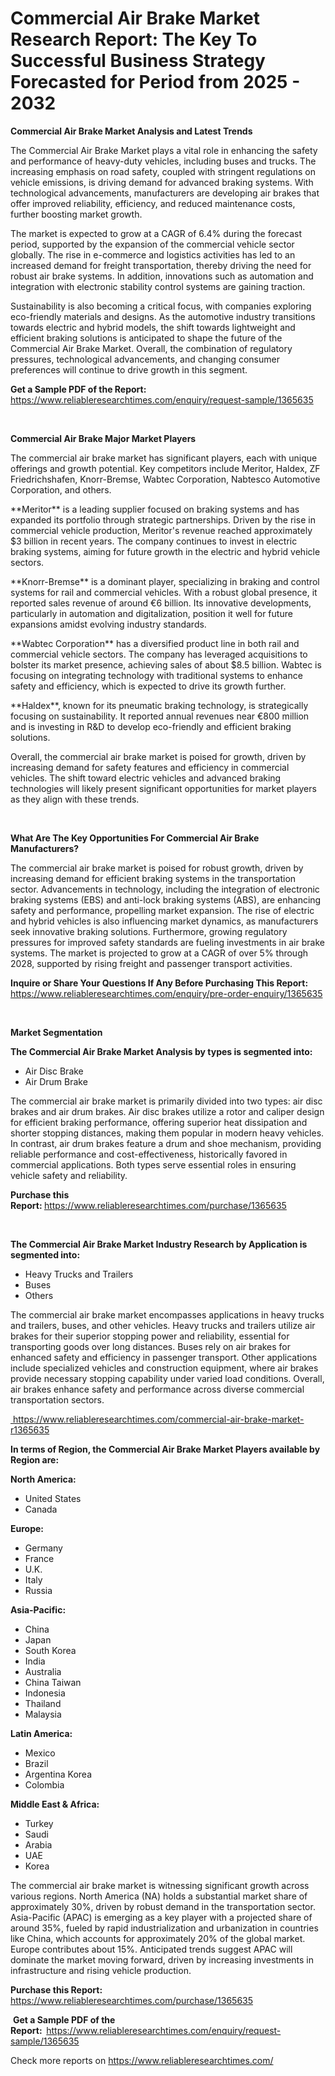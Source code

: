 <p><h1>Commercial Air Brake Market Research Report: The Key To Successful Business Strategy Forecasted for Period from 2025 - 2032</h1></p><p><strong>Commercial Air Brake Market Analysis and Latest Trends</strong></p>
<p><p>The Commercial Air Brake Market plays a vital role in enhancing the safety and performance of heavy-duty vehicles, including buses and trucks. The increasing emphasis on road safety, coupled with stringent regulations on vehicle emissions, is driving demand for advanced braking systems. With technological advancements, manufacturers are developing air brakes that offer improved reliability, efficiency, and reduced maintenance costs, further boosting market growth.</p><p>The market is expected to grow at a CAGR of 6.4% during the forecast period, supported by the expansion of the commercial vehicle sector globally. The rise in e-commerce and logistics activities has led to an increased demand for freight transportation, thereby driving the need for robust air brake systems. In addition, innovations such as automation and integration with electronic stability control systems are gaining traction.</p><p>Sustainability is also becoming a critical focus, with companies exploring eco-friendly materials and designs. As the automotive industry transitions towards electric and hybrid models, the shift towards lightweight and efficient braking solutions is anticipated to shape the future of the Commercial Air Brake Market. Overall, the combination of regulatory pressures, technological advancements, and changing consumer preferences will continue to drive growth in this segment.</p></p>
<p><strong>Get a Sample PDF of the Report:&nbsp;</strong> <a href="https://www.reliableresearchtimes.com/enquiry/request-sample/1365635?utm_campaign=3187&utm_medium=2&utm_source=Github&utm_content=ia&utm_term=22032025&utm_id=commercial-air-brake">https://www.reliableresearchtimes.com/enquiry/request-sample/1365635</a></p>
<p>&nbsp;</p>
<p><strong>Commercial Air Brake Major Market Players</strong></p>
<p><p>The commercial air brake market has significant players, each with unique offerings and growth potential. Key competitors include Meritor, Haldex, ZF Friedrichshafen, Knorr-Bremse, Wabtec Corporation, Nabtesco Automotive Corporation, and others.</p><p>**Meritor** is a leading supplier focused on braking systems and has expanded its portfolio through strategic partnerships. Driven by the rise in commercial vehicle production, Meritor's revenue reached approximately $3 billion in recent years. The company continues to invest in electric braking systems, aiming for future growth in the electric and hybrid vehicle sectors.</p><p>**Knorr-Bremse** is a dominant player, specializing in braking and control systems for rail and commercial vehicles. With a robust global presence, it reported sales revenue of around €6 billion. Its innovative developments, particularly in automation and digitalization, position it well for future expansions amidst evolving industry standards.</p><p>**Wabtec Corporation** has a diversified product line in both rail and commercial vehicle sectors. The company has leveraged acquisitions to bolster its market presence, achieving sales of about $8.5 billion. Wabtec is focusing on integrating technology with traditional systems to enhance safety and efficiency, which is expected to drive its growth further.</p><p>**Haldex**, known for its pneumatic braking technology, is strategically focusing on sustainability. It reported annual revenues near €800 million and is investing in R&D to develop eco-friendly and efficient braking solutions.</p><p>Overall, the commercial air brake market is poised for growth, driven by increasing demand for safety features and efficiency in commercial vehicles. The shift toward electric vehicles and advanced braking technologies will likely present significant opportunities for market players as they align with these trends.</p></p>
<p>&nbsp;</p>
<p><strong>What Are The Key Opportunities For Commercial Air Brake Manufacturers?</strong></p>
<p><p>The commercial air brake market is poised for robust growth, driven by increasing demand for efficient braking systems in the transportation sector. Advancements in technology, including the integration of electronic braking systems (EBS) and anti-lock braking systems (ABS), are enhancing safety and performance, propelling market expansion. The rise of electric and hybrid vehicles is also influencing market dynamics, as manufacturers seek innovative braking solutions. Furthermore, growing regulatory pressures for improved safety standards are fueling investments in air brake systems. The market is projected to grow at a CAGR of over 5% through 2028, supported by rising freight and passenger transport activities.</p></p>
<p><strong>Inquire or Share Your Questions If Any Before Purchasing This Report:</strong> <a href="https://www.reliableresearchtimes.com/enquiry/pre-order-enquiry/1365635?utm_campaign=3187&utm_medium=2&utm_source=Github&utm_content=ia&utm_term=22032025&utm_id=commercial-air-brake">https://www.reliableresearchtimes.com/enquiry/pre-order-enquiry/1365635</a></p>
<p>&nbsp;</p>
<p><strong>Market Segmentation</strong></p>
<p><strong>The Commercial Air Brake Market Analysis by types is segmented into:</strong></p>
<p><ul><li>Air Disc Brake</li><li>Air Drum Brake</li></ul></p>
<p><p>The commercial air brake market is primarily divided into two types: air disc brakes and air drum brakes. Air disc brakes utilize a rotor and caliper design for efficient braking performance, offering superior heat dissipation and shorter stopping distances, making them popular in modern heavy vehicles. In contrast, air drum brakes feature a drum and shoe mechanism, providing reliable performance and cost-effectiveness, historically favored in commercial applications. Both types serve essential roles in ensuring vehicle safety and reliability.</p></p>
<p><strong>Purchase this Report:&nbsp;</strong><a href="https://www.reliableresearchtimes.com/purchase/1365635?utm_campaign=3187&utm_medium=2&utm_source=Github&utm_content=ia&utm_term=22032025&utm_id=commercial-air-brake">https://www.reliableresearchtimes.com/purchase/1365635</a></p>
<p>&nbsp;</p>
<p><strong>The Commercial Air Brake Market Industry Research by Application is segmented into:</strong></p>
<p><ul><li>Heavy Trucks and Trailers</li><li>Buses</li><li>Others</li></ul></p>
<p><p>The commercial air brake market encompasses applications in heavy trucks and trailers, buses, and other vehicles. Heavy trucks and trailers utilize air brakes for their superior stopping power and reliability, essential for transporting goods over long distances. Buses rely on air brakes for enhanced safety and efficiency in passenger transport. Other applications include specialized vehicles and construction equipment, where air brakes provide necessary stopping capability under varied load conditions. Overall, air brakes enhance safety and performance across diverse commercial transportation sectors.</p></p>
<p><a href="https://www.reliableresearchtimes.com/commercial-air-brake-market-r1365635?utm_campaign=3187&utm_medium=2&utm_source=Github&utm_content=ia&utm_term=22032025&utm_id=commercial-air-brake">&nbsp;https://www.reliableresearchtimes.com/commercial-air-brake-market-r1365635</a></p>
<p><strong>In terms of Region, the Commercial Air Brake Market Players available by Region are:</strong></p>
<p>
    <p> <strong> North America: </strong>
        <ul>
            <li>United States</li>
            <li>Canada</li>
        </ul>
        </p> 
    <p> <strong> Europe: </strong>
        <ul>
            <li>Germany</li>
            <li>France</li>
            <li>U.K.</li>
            <li>Italy</li>
            <li>Russia</li>
        </ul>
        </p> 
    <p> <strong> Asia-Pacific: </strong>
        <ul>
            <li>China</li>
            <li>Japan</li>
            <li>South Korea</li>
            <li>India</li>
            <li>Australia</li>
            <li>China Taiwan</li>
            <li>Indonesia</li>
            <li>Thailand</li>
            <li>Malaysia</li>
        </ul>
        </p> 
    <p> <strong> Latin America: </strong>
        <ul>
            <li>Mexico</li>
            <li>Brazil</li>
            <li>Argentina Korea</li>
            <li>Colombia</li>
        </ul>
        </p> 
    <p> <strong> Middle East & Africa: </strong>
        <ul>
            <li>Turkey</li>
            <li>Saudi</li>
            <li>Arabia</li>
            <li>UAE</li>
            <li>Korea</li>
        </ul>
    </p>
    </p>
<p><p>The commercial air brake market is witnessing significant growth across various regions. North America (NA) holds a substantial market share of approximately 30%, driven by robust demand in the transportation sector. Asia-Pacific (APAC) is emerging as a key player with a projected share of around 35%, fueled by rapid industrialization and urbanization in countries like China, which accounts for approximately 20% of the global market. Europe contributes about 15%. Anticipated trends suggest APAC will dominate the market moving forward, driven by increasing investments in infrastructure and rising vehicle production.</p></p>
<p><strong>Purchase this Report: </strong><a href="https://www.reliableresearchtimes.com/purchase/1365635?utm_campaign=3187&utm_medium=2&utm_source=Github&utm_content=ia&utm_term=22032025&utm_id=commercial-air-brake">https://www.reliableresearchtimes.com/purchase/1365635</a></p>
<p>&nbsp;<strong>Get a Sample PDF of the Report:&nbsp;&nbsp;</strong><a href="https://www.reliableresearchtimes.com/enquiry/request-sample/1365635?utm_campaign=3187&utm_medium=2&utm_source=Github&utm_content=ia&utm_term=22032025&utm_id=commercial-air-brake">https://www.reliableresearchtimes.com/enquiry/request-sample/1365635</a></p>
<p><strong></strong></p>
<p>Check more reports on <a href="https://www.reliableresearchtimes.com/?utm_campaign=3187&utm_medium=2&utm_source=Github&utm_content=ia&utm_term=22032025&utm_id=commercial-air-brake">https://www.reliableresearchtimes.com/</a></p>